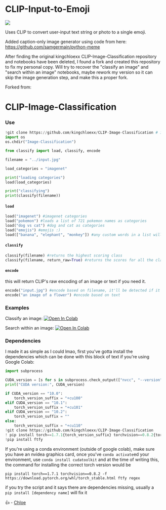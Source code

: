 # CLIP-Input-to-Emoji

[<img src="https://colab.research.google.com/assets/colab-badge.svg" align="center">](https://colab.research.google.com/drive/1TYrfqS0IX0dVLAtnBFBf0BPHYy1KsV0h?usp=sharing)

Uses CLIP to convert user-input text string or photo to a single emoji.

Added caption-only image generator using code from here:
https://github.com/samgermain/python-meme

After finding the original kingchloexx CLIP-Image-Classification repository and notebooks have been deleted, I found a fork and created this repository to fix my personal copy.  Will try to recover the "classify an image" and "search within an image" notebooks, maybe rework my version so it can skip the image generation step, and make this a proper fork.

Forked from:
# CLIP-Image-Classification

### Use

```python
!git clone https://github.com/kingchloexx/CLIP-Image-Classification # if not in a notebook, run in console (w/o the "!")
import os
os.chdir("Image-Classification")

from classify import load, classify, encode

filename = "../input.jpg"

load_categories = "imagenet"

print("loading categories")
load(load_categories)

print("classifying")
print(classify(filename))
```



#### `load`

```python
load("imagenet") #imagenet categories
load("pokemon") #loads a list of 721 pokemon names as categories
load("dog vs cat") #dog and cat as categories
load("emojis") #emojis :)
load(["banana", "elephant", "monkey"]) #any custom words in a list will do as well
```

#### `classify`
```python
classify(filename) #returns the highest scoring class
classify(filename, return_raw=True) #returns the scores for all the classes (cosine_similarity)
```

#### `encode`

this will return CLIP's raw encoding of an image or text if you need it.

```python
encode("input.jpg") #encode based on filename, it'll be detected if it ends w/ png, jpg, or jpeg
encode("an image of a flower") #encode based on text
```



### Examples

Classify an image: [![Open In Colab](https://colab.research.google.com/assets/colab-badge.svg)](https://colab.research.google.com/github/kingchloexx/CLIP-Image-Classification/blob/main/Multi_Domain_Pretrained_Classifier_with_CLIP.ipynb)

Search within an image: [![Open In Colab](https://colab.research.google.com/assets/colab-badge.svg)](https://colab.research.google.com/github/kingchloexx/CLIP-Image-Classification/blob/main/Clip_Search.ipynb)

### Dependencies

I made it as simple as I could lmao, first you've gotta install the dependencies which can be done with this block of text if you're using Google Colab:

```python
import subprocess

CUDA_version = [s for s in subprocess.check_output(["nvcc", "--version"]).decode("UTF-8").split(", ") if s.startswith("release")][0].split(" ")[-1]
print("CUDA version:", CUDA_version)

if CUDA_version == "10.0":
    torch_version_suffix = "+cu100"
elif CUDA_version == "10.1":
    torch_version_suffix = "+cu101"
elif CUDA_version == "10.2":
    torch_version_suffix = ""
else:
    torch_version_suffix = "+cu110"
!git clone https://github.com/kingchloexx/CLIP-Image-Classification
! pip install torch==1.7.1{torch_version_suffix} torchvision==0.8.2{torch_version_suffix} -f https://download.pytorch.org/whl/torch_stable.html ftfy regex
!pip install ftfy

```

If you're using a conda environment (outside of google colab), make sure you have an nvidea graphics card, once you've `conda activate`ed your environment, use `conda install cudatoolkit` and at the time of writing this, the command for installing the correct torch version would be

```
pip install torch==1.7.1 torchvision==0.8.2 -f https://download.pytorch.org/whl/torch_stable.html ftfy regex
```

if you try the script and it says there are dependencies missing, usually a `pip install [dependency name]` will fix it

👍 - [Chloe](https://github.com/kingchloexx)
